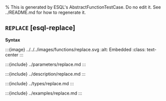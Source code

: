 % This is generated by ESQL's AbstractFunctionTestCase. Do no edit it. See ../README.md for how to regenerate it.

## `REPLACE` [esql-replace]

**Syntax**

:::{image} ../../../images/functions/replace.svg
:alt: Embedded
:class: text-center
:::


:::{include} ../parameters/replace.md
:::

:::{include} ../description/replace.md
:::

:::{include} ../types/replace.md
:::

:::{include} ../examples/replace.md
:::
